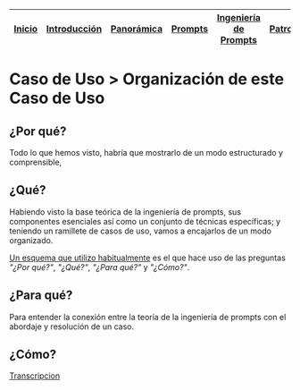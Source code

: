 <div align=right>

|[Inicio](/README.md)|[Introducción](/documentos/intro.md)|[Panorámica](/documentos/panorámica.md)|[Prompts](/documentos/prompts/README.md)|[Ingeniería de Prompts](/documentos/ingenieriaDePrompts/README.md)|[Patrones](/documentos/ingenieriaDePrompts/patrones/README.md)|[Casos de Uso](/documentos/casosDeUso/README.md)|
|-|-|-|-|-|-|-

</div>

# Caso de Uso > Organización de este Caso de Uso

## ¿Por qué?

Todo lo que hemos visto, habría que mostrarlo de un modo estructurado y comprensible, 

## ¿Qué?

Habiendo visto la base teórica de la ingeniería de prompts, sus componentes esenciales así como un conjunto de técnicas específicas; y teniendo un ramillete de casos de uso, vamos a encajarlos de un modo organizado.

[Un esquema que utilizo habitualmente](https://github.com/mmasias/mmasias/blob/main/acercaDeEsquema.md) es el que hace uso de las preguntas *"¿Por qué?"*, *"¿Qué?"*, *"¿Para qué?"* y *"¿Cómo?"*.

## ¿Para qué?

Para entender la conexión entre la teoría de la ingeniería de prompts con el abordaje y resolución de un caso. 

## ¿Cómo?

[Transcripcion](https://chat.openai.com/share/0417758d-d88d-485a-9744-6e436c64f3f9)